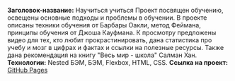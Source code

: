 **Заголовок-название:**
Научиться учиться
Проект посвящен обучению, освещены основные подходы и проблемы в обучении. В проекте описаны техники обучения от Барбары Оакли, метод Феймана, принципы обучения от Джоша Кауфмана. К просмотру предложены видео для тех, кто любит прокрастинировать, дана статистика про учебу и мозг в цифрах и фактах и ссылки на полезные ресурсы. Также дана рекомендация на книгу "Весь мир - школа" Салман Хан.
**Технологии:**
Nested БЭМ, БЭМ, Flexbox, HTML, CSS.
**Ссылка на проект:**
[GitHub Pages](https://olga-mus.github.io/how-to-learn/index.html)
